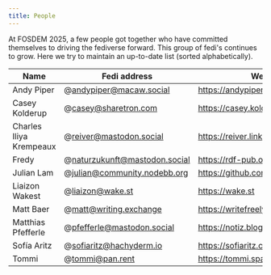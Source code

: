 ```yaml
---
title: People
---
```


At FOSDEM 2025, a few people got together who have committed themselves to driving the 
fediverse forward. This group of fedi's continues to grow. Here we try to maintain an 
up-to-date list (sorted alphabetically).

| Name     					| Fedi address						| Website											|
| ------------------------- | --------------------------------- | ------------------------------------------------- |
| Andy Piper				| @andypiper@macaw.social			| https://andypiper.me								|
| Casey Kolderup			| @casey@sharetron.com				| https://casey.kolderup.org						|
| Charles Iliya Krempeaux	| @reiver@mastodon.social			| https://reiver.link								|
| Fredy       				| @naturzukunft@mastodon.social		| https://rdf-pub.org								|
| Julian Lam				| @julian@community.nodebb.org		| https://github.com/NodeBB/NodeBB					|
| Liaizon Wakest			| @liaizon@wake.st					| https://wake.st									|
| Matt Baer					| @matt@writing.exchange			| https://writefreely.org							|
| Matthias Pfefferle		| @pfefferle@mastodon.social		| https://notiz.blog								|
| Sofía Aritz				| @sofiaritz@hachyderm.io			| https://sofiaritz.com								|
| Tommi						| @tommi@pan.rent					| https://tommi.space								|
